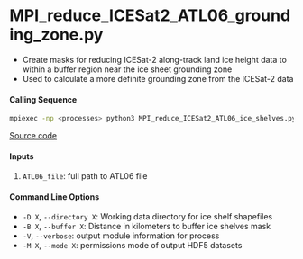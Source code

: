 MPI_reduce_ICESat2_ATL06_grounding_zone.py
==========================================

- Create masks for reducing ICESat-2 along-track land ice height data to within a buffer region near the ice sheet grounding zone
- Used to calculate a more definite grounding zone from the ICESat-2 data

#### Calling Sequence
```bash
mpiexec -np <processes> python3 MPI_reduce_ICESat2_ATL06_ice_shelves.py <path_to_ATL06_file>
```
[Source code](https://github.com/tsutterley/ICESat-2-Grounding-Zones/blob/main/scripts/MPI_reduce_ICESat2_ATL06_grounding_zone.py)

#### Inputs
1. `ATL06_file`: full path to ATL06 file

#### Command Line Options
- `-D X`, `--directory X`: Working data directory for ice shelf shapefiles
- `-B X`, `--buffer X`: Distance in kilometers to buffer ice shelves mask
- `-V`, `--verbose`: output module information for process
- `-M X`, `--mode X`: permissions mode of output HDF5 datasets
